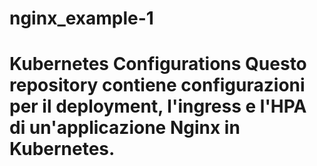 # nginx_example-1
# Kubernetes Configurations  Questo repository contiene configurazioni per il deployment, l'ingress e l'HPA di un'applicazione Nginx in Kubernetes.
